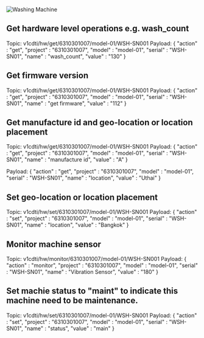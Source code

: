 ![Washing Machine](pictures/iot-machine.png)


## Get hardware level operations e.g. wash_count
Topic: v1cdti/hw/get/6310301007/model-01/WSH-SN001
Payload: {
    "action"    : "get",
    "project"   : "6310301007",
    "model"     : "model-01",
    "serial"    : "WSH-SN01",
    "name"      : "wash_count",
    "value"     : "130"
}

## Get firmware version
Topic: v1cdti/hw/get/6310301007/model-01/WSH-SN001
Payload: {
    "action"    : "get",
    "project"   : "6310301007",
    "model"     : "model-01",
    "serial"    : "WSH-SN01",
    "name"      : "get firmware",
    "value"     : "112"
}

## Get manufacture id and geo-location or location placement
Topic: v1cdti/hw/get/6310301007/model-01/WSH-SN001
Payload: {
    "action"    : "get",
    "project"   : "6310301007",
    "model"     : "model-01",
    "serial"    : "WSH-SN01",
    "name"      : "manufacture id",
    "value"     : "A"
}

Payload: {
    "action"    : "get",
    "project"   : "6310301007",
    "model"     : "model-01",
    "serial"    : "WSH-SN01",
    "name"      : "location",
    "value"     : "Uthai"
}

## Set geo-location or location placement
Topic: v1cdti/hw/set/6310301007/model-01/WSH-SN001
Payload: {
    "action"    : "set",
    "project"   : "6310301007",
    "model"     : "model-01",
    "serial"    : "WSH-SN01",
    "name"      : "location",
    "value"     : "Bangkok"
}

## Monitor machine sensor
Topic: v1cdti/hw/monitor/6310301007/model-01/WSH-SN001
Payload: {
"action"    : "monitor",
    "project"   : "6310301007",
    "model"     : "model-01",
    "serial"    : "WSH-SN01",
    "name"      : "Vibration Sensor",
    "value"     : "180"
}

## Set machie status to "maint" to indicate this machine need to be maintenance.
Topic: v1cdti/hw/set/6310301007/model-01/WSH-SN001
Payload: {
"action"    : "set",
    "project"   : "6310301007",
    "model"     : "model-01",
    "serial"    : "WSH-SN01",
    "name"      : "status",
    "value"     : "main"
}
